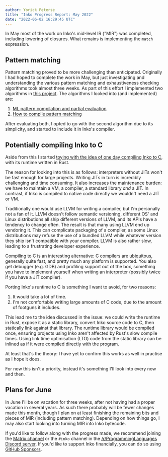 ```yaml
---
author: Yorick Peterse
title: "Inko Progress Report: May 2022"
date: "2022-06-02 16:29:45 UTC"
---
```


In May most of the work on Inko's mid-level IR ("MIR") was completed, including
lowering of closures. What remains is implementing the `match` expression.

## Pattern matching

Pattern matching proved to be more challenging than anticipated. Originally I
had hoped to complete the work in May, but just investigating and understanding
the various pattern matching and exhaustiveness checking algorithms took
almost three weeks. As part of this effort I implemented two algorithms in [this
project](https://github.com/yorickpeterse/pattern-matching-in-rust). The
algorithms I looked into (and implemented) are:

1. [ML pattern compilation and partial evaluation](https://citeseerx.ist.psu.edu/viewdoc/summary?doi=10.1.1.48.1363)
2. [How to compile pattern matching](https://julesjacobs.com/notes/patternmatching/patternmatching.pdf)

After evaluating both, I opted to go with the second algorithm due to its
simplicity, and started to include it in Inko's compiler.

## Potentially compiling Inko to C

Aside from this I started [toying with the idea of one day compiling Inko to
C](https://github.com/inko-lang/inko/issues/317), with its runtime written in
Rust.

The reason for looking into this is as follows: interpreters without JITs won't
be fast enough for large projects. Writing JITs in turn is incredibly
challenging and time consuming. It also increases the maintenance burden: we
have to maintain a VM, a compiler, a standard library _and_ a JIT. In contrast,
if Inko is compiled to native code directly we wouldn't need a JIT or VM.

Traditionally one would use LLVM for writing a compiler, but I'm personally not
a fan of it. LLVM doesn't follow semantic versioning, different OS' and Linux
distributions all ship different versions of LLVM, and its APIs have a tendency
to change often. The result is that many using LLVM end up vendoring it. This
can complicate packaging of a compiler, as some Linux distributions may refuse
the use of a bundled LLVM while whatever version they ship isn't compatible with
your compiler. LLVM is also rather slow, leading to a frustrating developer
experience.

Compiling to C is an interesting alternative: C compilers are ubiquitous,
generally quite fast, and pretty much any platform is supported. You also get
debugger (e.g. GDB) and profiling support out of the box, something you have to
implement yourself when writing an interpreter (possibly twice if you have a JIT
compiler).

Porting Inko's runtime to C is something I want to avoid, for two reasons:

1. It would take a lot of time.
2. I'm not comfortable writing large amounts of C code, due to the amount of
   footguns it includes.

This lead me to the idea discussed in the issue: we could write the runtime in
Rust, expose it as a static library, convert Inko source code to C, then
statically link against that library. The runtime library would be compiled
once, ensuring projects using Inko aren't affected by Rust's slow compile times.
Using link time optimisation (LTO) code from the static library can be inlined
as if it were compiled directly with the program.

At least that's the theory: I have yet to confirm this works as well in practise
as I hope it does.

For now this isn't a priority, instead it's something I'll look into every now
and then.

## Plans for June

In June I'll be on vacation for three weeks, after not having had a proper
vacation in several years. As such there probably will be fewer changes made
this month, though I plan on at least finishing the remaining bits and pieces of
MIR (including pattern matching). Depending on how things go, I may also start
looking into turning MIR into Inko bytecode.

If you'd like to follow along with the progress made, we
recommend joining the [Matrix
channel](https://matrix.to/#/#inko-lang:matrix.org) or the `#inko` channel in
the [/r/ProgrammingLanguages Discord server](https://discord.gg/yqWzmkV). If
you'd like to support Inko financially, you can do so using [GitHub
Sponsors](https://github.com/sponsors/YorickPeterse).
